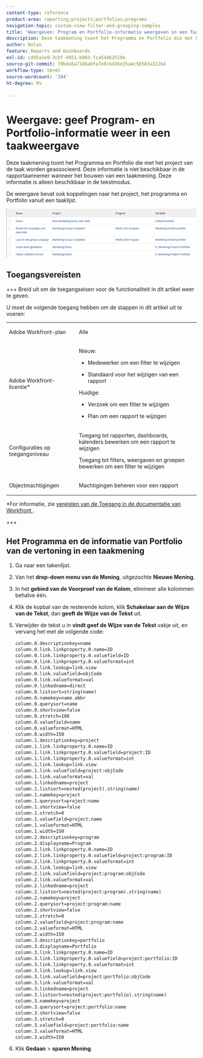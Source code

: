 ```yaml
---
content-type: reference
product-area: reporting;projects;portfolios;programs
navigation-topic: custom-view-filter-and-grouping-samples
title: 'Weergeven: Program en Portfolio-informatie weergeven in een Taakweergave'
description: Deze taakmening toont het Programma en Portfolio die met het project van de taak worden geassocieerd. Deze informatie is niet beschikbaar in de rapportaannemer wanneer het bouwen van een taakmening. Deze informatie is alleen beschikbaar in de tekstmodus.
author: Nolan
feature: Reports and Dashboards
exl-id: cdd5a1e9-3cbf-4951-b803-fca544b2519a
source-git-commit: 70bda5a7186abfa7e8cbd26e25a4c58583a322b4
workflow-type: tm+mt
source-wordcount: '284'
ht-degree: 0%

---
```


# Weergave: geef Program- en Portfolio-informatie weer in een taakweergave

Deze taakmening toont het Programma en Portfolio die met het project van de taak worden geassocieerd. Deze informatie is niet beschikbaar in de rapportaannemer wanneer het bouwen van een taakmening. Deze informatie is alleen beschikbaar in de tekstmodus.

De weergave bevat ook koppelingen naar het project, het programma en Portfolio vanuit een taaklijst.

![&#x200B; het programma en de portefeuille van de Mening &#x200B;](assets/view--program-and-portfolio-350x116.png)

## Toegangsvereisten

+++ Breid uit om de toegangseisen voor de functionaliteit in dit artikel weer te geven.

U moet de volgende toegang hebben om de stappen in dit artikel uit te voeren:

<table style="table-layout:auto"> 
 <col> 
 <col> 
 <tbody> 
  <tr> 
   <td role="rowheader">Adobe Workfront-plan</td> 
   <td> <p>Alle</p> </td> 
  </tr> 
  <tr> 
   <td role="rowheader">Adobe Workfront-licentie*</td> 
   <td> 
    <p>Nieuw:</p>
   <ul><li><p>Medewerker om een filter te wijzigen </p></li>
   <li><p>Standaard voor het wijzigen van een rapport</p></li> </ul>

<p>Huidige:</p>
   <ul><li><p>Verzoek om een filter te wijzigen </p></li>
   <li><p>Plan om een rapport te wijzigen</p></li> </ul></td> 
  </tr> 
  <tr> 
   <td role="rowheader">Configuraties op toegangsniveau</td> 
   <td> <p>Toegang tot rapporten, dashboards, kalenders bewerken om een rapport te wijzigen</p> <p>Toegang tot filters, weergaven en groepen bewerken om een filter te wijzigen</p> </td> 
  </tr> 
  <tr> 
   <td role="rowheader">Objectmachtigingen</td> 
   <td> <p>Machtigingen beheren voor een rapport</p>  </td> 
  </tr> 
 </tbody> 
</table>

*For informatie, zie [&#x200B; vereisten van de Toegang in de documentatie van Workfront &#x200B;](/help/quicksilver/administration-and-setup/add-users/access-levels-and-object-permissions/access-level-requirements-in-documentation.md).

+++

## Het Programma en de informatie van Portfolio van de vertoning in een taakmening

1. Ga naar een takenlijst.
1. Van het **drop-down menu van de Mening**, uitgezochte **Nieuwe Mening**.

1. In het **gebied van de Voorproef van de Kolom**, elimineer alle kolommen behalve één.
1. Klik de kopbal van de resterende kolom, klik **Schakelaar aan de Wijze van de Tekst**, dan **geeft de Wijze van de Tekst** uit.
1. Verwijder de tekst u in **vindt geef de Wijze van de Tekst** vakje uit, en vervang het met de volgende code:

   ```
   column.0.descriptionkey=name
   column.0.link.linkproperty.0.name=ID
   column.0.link.linkproperty.0.valuefield=ID
   column.0.link.linkproperty.0.valueformat=int
   column.0.link.lookup=link.view
   column.0.link.valuefield=objCode
   column.0.link.valueformat=val
   column.0.linkedname=direct
   column.0.listsort=string(name)
   column.0.namekey=name.abbr
   column.0.querysort=name
   column.0.shortview=false
   column.0.stretch=100
   column.0.valuefield=name
   column.0.valueformat=HTML
   column.0.width=150
   column.1.descriptionkey=project
   column.1.link.linkproperty.0.name=ID
   column.1.link.linkproperty.0.valuefield=project:ID
   column.1.link.linkproperty.0.valueformat=int
   column.1.link.lookup=link.view
   column.1.link.valuefield=project:objCode
   column.1.link.valueformat=val
   column.1.linkedname=project
   column.1.listsort=nested(project).string(name)
   column.1.namekey=project
   column.1.querysort=project:name
   column.1.shortview=false
   column.1.stretch=0
   column.1.valuefield=project:name
   column.1.valueformat=HTML
   column.1.width=150
   column.2.descriptionkey=program
   column.2.displayname=Program
   column.2.link.linkproperty.0.name=ID
   column.2.link.linkproperty.0.valuefield=project:program:ID
   column.2.link.linkproperty.0.valueformat=int
   column.2.link.lookup=link.view
   column.2.link.valuefield=project:program:objCode
   column.2.link.valueformat=val
   column.2.linkedname=project
   column.2.listsort=nested(project:program).string(name)
   column.2.namekey=project
   column.2.querysort=project:program:name
   column.2.shortview=false
   column.2.stretch=0
   column.2.valuefield=project:program:name
   column.2.valueformat=HTML
   column.2.width=150
   column.3.descriptionkey=portfolio
   column.3.displayname=Portfolio
   column.3.link.linkproperty.0.name=ID
   column.3.link.linkproperty.0.valuefield=project:portfolio:ID
   column.3.link.linkproperty.0.valueformat=int
   column.3.link.lookup=link.view
   column.3.link.valuefield=project:portfolio:objCode
   column.3.link.valueformat=val
   column.3.linkedname=project
   column.3.listsort=nested(project:portfolio).string(name)
   column.3.namekey=project
   column.3.querysort=project:portfolio:name
   column.3.shortview=false
   column.3.stretch=0
   column.3.valuefield=project:portfolio:name
   column.3.valueformat=HTML
   column.3.width=150 
   ```

1. Klik **Gedaan** > **sparen Mening**.
